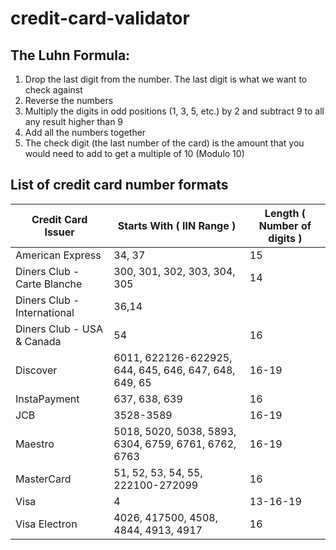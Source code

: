 # credit-card-validator

## The Luhn Formula:
1. Drop the last digit from the number. The last digit is what we want to check against
2. Reverse the numbers
3. Multiply the digits in odd positions (1, 3, 5, etc.) by 2 and subtract 9 to all any result higher than 9
4. Add all the numbers together
5. The check digit (the last number of the card) is the amount that you would need to add to get a multiple of 10 (Modulo 10)

## List of credit card number formats

|Credit Card Issuer | Starts With ( IIN Range ) | Length ( Number of digits )|
|-------------------|---------------------------|----------------------------|
|American Express|34, 37|15|
|Diners Club - Carte Blanche|300, 301, 302, 303, 304, 305|14|
|Diners Club - International|36,14|
|Diners Club - USA & Canada|54|16|
|Discover|6011, 622126-622925, 644, 645, 646, 647, 648, 649, 65|16-19|
|InstaPayment|637, 638, 639|16|
|JCB|3528-3589|16-19|
|Maestro|5018, 5020, 5038, 5893, 6304, 6759, 6761, 6762, 6763|16-19|
|MasterCard|51, 52, 53, 54, 55, 222100-272099|16|
|Visa|4|13-16-19|
|Visa Electron|4026, 417500, 4508, 4844, 4913, 4917|16|
